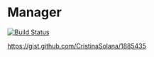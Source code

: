 # Manager

[![Build Status](https://travis-ci.com/Paulius11/Order-management-system.svg?branch=master)](https://travis-ci.com/Paulius11/Order-management-system)


https://gist.github.com/CristinaSolana/1885435

